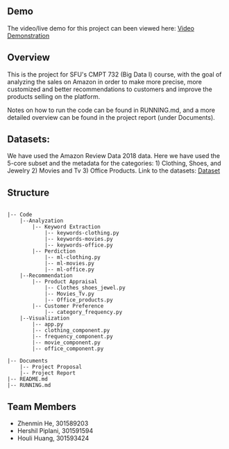 ## Demo

The video/live demo for this project can been viewed here: 
[Video Demonstration](https://www.youtube.com/watch?v=-G7sMxim-Cg)

## Overview

This is the project for SFU's CMPT 732 (Big Data I) course, with the goal of analyzing the sales on Amazon in order to make more precise, more
customized and better recommendations to customers and improve the products selling on the platform. 

Notes on how to run the code can be found in RUNNING.md, and a more detailed overview can be found in the project report (under Documents).
## Datasets: 
We have used the Amazon Review Data 2018 data. Here we have used the 5-core subset and the metadata for the categories: 1) Clothing, Shoes, and Jewelry  2) Movies and Tv 3) Office Products. 
Link to the datasets: [Dataset](https://cseweb.ucsd.edu/~jmcauley/datasets/amazon_v2/)

## Structure

```

|-- Code
    |--Analyzation
        |-- Keyword Extraction
            |-- keywords-clothing.py
            |-- keywords-movies.py
            |-- keywords-office.py
        |-- Perdiction
            |-- ml-clothing.py
            |-- ml-movies.py
            |-- ml-office.py
    |--Recommendation
        |-- Product Appraisal
            |-- Clothes_shoes_jewel.py
            |-- Movies_Tv.py
            |-- Office_products.py
        |-- Customer Preference
            |-- category_frequency.py
    |--Visualization
        |-- app.py
        |-- clothing_component.py
        |-- frequency_component.py
        |-- movie_component.py
        |-- office_component.py

|-- Documents
    |-- Project Proposal
    |-- Project Report
|-- README.md
|-- RUNNING.md
```


## Team Members

- Zhenmin He, 301589203
- Hershil Piplani, 301591594
- Houli Huang, 301593424
